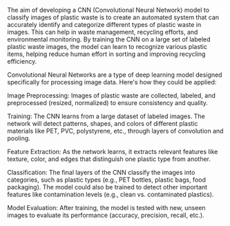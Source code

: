 The aim of developing a CNN (Convolutional Neural Network) model to classify images of plastic waste is to create an automated system that can accurately identify and categorize different types of plastic waste in images. This can help in waste management, recycling efforts, and environmental monitoring. By training the CNN on a large set of labeled plastic waste images, the model can learn to recognize various plastic items, helping reduce human effort in sorting and improving recycling efficiency.

Convolutional Neural Networks are a type of deep learning model designed specifically for processing image data. Here's how they could be applied:

Image Preprocessing: Images of plastic waste are collected, labeled, and preprocessed (resized, normalized) to ensure consistency and quality.

Training: The CNN learns from a large dataset of labeled images. The network will detect patterns, shapes, and colors of different plastic materials like PET, PVC, polystyrene, etc., through layers of convolution and pooling.

Feature Extraction: As the network learns, it extracts relevant features like texture, color, and edges that distinguish one plastic type from another.

Classification: The final layers of the CNN classify the images into categories, such as plastic types (e.g., PET bottles, plastic bags, food packaging). The model could also be trained to detect other important features like contamination levels (e.g., clean vs. contaminated plastics).

Model Evaluation: After training, the model is tested with new, unseen images to evaluate its performance (accuracy, precision, recall, etc.).

